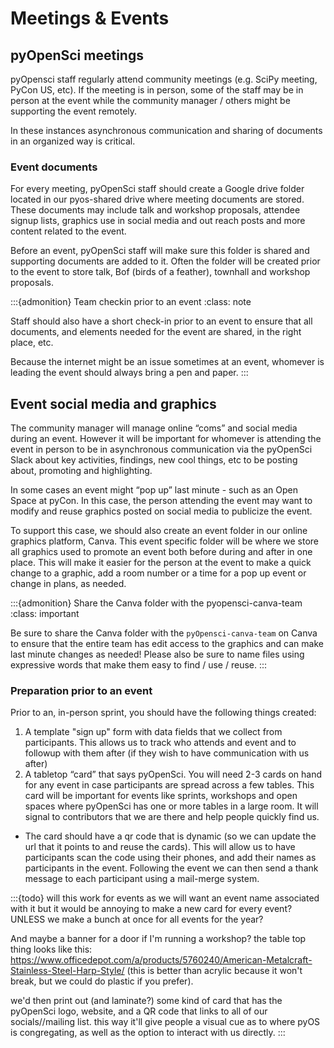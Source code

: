 # Meetings & Events

## pyOpenSci meetings

pyOpensci staff regularly attend community meetings (e.g. SciPy meeting, PyCon US, etc). If the meeting is in person, some of the staff may be in person at the event while the community manager / others might be supporting the event remotely.

In these instances asynchronous communication and sharing of documents in an organized way is critical.

### Event documents
For every meeting, pyOpenSci staff should create a Google drive folder located in our pyos-shared drive where meeting documents are stored. These documents may include talk and workshop proposals, attendee signup lists, graphics use in social media and out reach posts and more content related to the event.

Before an event, pyOpenSci staff will make sure this folder is shared and supporting documents are added to it. Often the folder will be created prior to the event to store talk, Bof (birds of a feather), townhall and workshop proposals.

:::{admonition} Team checkin prior to an event
:class: note

Staff should also have a short check-in prior to an event to ensure that all documents, and elements needed for the event are shared, in the right place, etc.

Because the internet might be an issue sometimes at an event, whomever is leading the event should always bring a pen and paper.
:::

## Event social media and graphics

The community manager will manage online “coms” and social media during an event. However it will be important for whomever is attending the event in person to be in asynchronous communication via the pyOpenSci Slack about key activities, findings, new cool things, etc to be posting about, promoting and highlighting.

In some cases an event might “pop up” last minute - such as an Open Space at pyCon. In this case, the person attending the event may want to modify and reuse graphics posted on social media to publicize the event.

To support this case, we should also create an event folder in our online graphics platform, Canva. This event specific folder will be where we store all graphics used to promote an event both before during and after in one place. This will make it easier for the person at the event to make a quick change to a graphic, add a room number or a time for a pop up event or change in plans, as needed.

:::{admonition} Share the Canva folder with the pyopensci-canva-team
:class: important

Be sure to share the Canva folder with the `pyOpensci-canva-team` on Canva to ensure that the entire team has edit access to the graphics and can make last minute changes as needed!
Please also be sure to name files using expressive words that make them easy to find / use / reuse.
:::

### Preparation prior to an event

Prior to an, in-person sprint, you should have the following things created:

1. A template "sign up" form with data fields that we collect from participants. This allows us to track who attends and event and to followup with them after (if they wish to have communication with us after)
1. A tabletop “card” that says pyOpenSci. You will need 2-3 cards on hand for any event in case participants are spread across a few tables. This card will be important for events like sprints, workshops and open spaces where pyOpenSci has one or more tables in a large room. It will signal to contributors that we are there and help people quickly find us.
 * The card should have a qr code that is dynamic (so we can update the url that it points to and reuse the cards). This will allow us to have participants scan the code using their phones, and add their names as participants in the event. Following the event we can then send a thank message to each participant using a mail-merge system.

:::{todo}
will this work for events as we will want an event name associated with it but it would be annoying to make a new card for every event? UNLESS we make a bunch at once for all events for the year?

And maybe a banner for a door if I'm running a workshop?
the table top thing looks like this: https://www.officedepot.com/a/products/5760240/American-Metalcraft-Stainless-Steel-Harp-Style/ (this is better than acrylic because it won't break, but we could do plastic if you prefer).

we'd then print out (and laminate?) some kind of card that has the pyOpenSci logo, website, and a QR code that links to all of our socials//mailing list. this way it'll give people a visual cue as to where pyOS is congregating, as well as the option to interact with us directly.
:::

